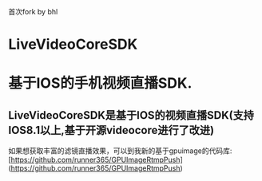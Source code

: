 首次fork by bhl

# LiveVideoCoreSDK 
基于IOS的手机视频直播SDK.
============================
LiveVideoCoreSDK是基于IOS的视频直播SDK(支持IOS8.1以上,基于开源videocore进行了改进)
-----------------------------------------------------------------------------
如果想获取丰富的滤镜直播效果，可以到我新的基于gpuimage的代码库:
[https://github.com/runner365/GPUImageRtmpPush] (https://github.com/runner365/GPUImageRtmpPush)

